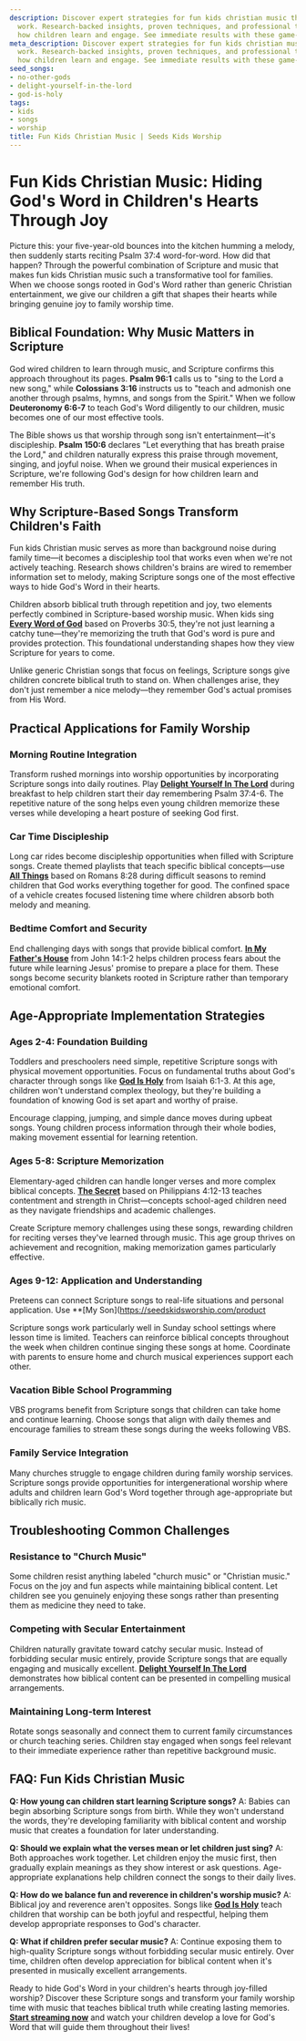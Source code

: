 ```yaml
---
description: Discover expert strategies for fun kids christian music that actually
  work. Research-backed insights, proven techniques, and professional tips that transform
  how children learn and engage. See immediate results with these game-changing methods!
meta_description: Discover expert strategies for fun kids christian music that actually
  work. Research-backed insights, proven techniques, and professional tips that transform
  how children learn and engage. See immediate results with these game-changing methods!
seed_songs:
- no-other-gods
- delight-yourself-in-the-lord
- god-is-holy
tags:
- kids
- songs
- worship
title: Fun Kids Christian Music | Seeds Kids Worship
---
```

# Fun Kids Christian Music: Hiding God's Word in Children's Hearts Through Joy

Picture this: your five-year-old bounces into the kitchen humming a melody, then suddenly starts reciting Psalm 37:4 word-for-word. How did that happen? Through the powerful combination of Scripture and music that makes fun kids Christian music such a transformative tool for families. When we choose songs rooted in God's Word rather than generic Christian entertainment, we give our children a gift that shapes their hearts while bringing genuine joy to family worship time.

## Biblical Foundation: Why Music Matters in Scripture

God wired children to learn through music, and Scripture confirms this approach throughout its pages. **Psalm 96:1** calls us to "sing to the Lord a new song," while **Colossians 3:16** instructs us to "teach and admonish one another through psalms, hymns, and songs from the Spirit." When we follow **Deuteronomy 6:6-7** to teach God's Word diligently to our children, music becomes one of our most effective tools.

The Bible shows us that worship through song isn't entertainment—it's discipleship. **Psalm 150:6** declares "Let everything that has breath praise the Lord," and children naturally express this praise through movement, singing, and joyful noise. When we ground their musical experiences in Scripture, we're following God's design for how children learn and remember His truth.

## Why Scripture-Based Songs Transform Children's Faith

Fun kids Christian music serves as more than background noise during family time—it becomes a discipleship tool that works even when we're not actively teaching. Research shows children's brains are wired to remember information set to melody, making Scripture songs one of the most effective ways to hide God's Word in their hearts.

Children absorb biblical truth through repetition and joy, two elements perfectly combined in Scripture-based worship music. When kids sing **[Every Word of God](https://seedskidsworship.com/product/every-word-of-god-proverbs-305-2/)** based on Proverbs 30:5, they're not just learning a catchy tune—they're memorizing the truth that God's word is pure and provides protection. This foundational understanding shapes how they view Scripture for years to come.

Unlike generic Christian songs that focus on feelings, Scripture songs give children concrete biblical truth to stand on. When challenges arise, they don't just remember a nice melody—they remember God's actual promises from His Word.

## Practical Applications for Family Worship

### Morning Routine Integration

Transform rushed mornings into worship opportunities by incorporating Scripture songs into daily routines. Play **[Delight Yourself In The Lord](https://seedskidsworship.com/product/seeds-of-purpose-vol-4/)** during breakfast to help children start their day remembering Psalm 37:4-6. The repetitive nature of the song helps even young children memorize these verses while developing a heart posture of seeking God first.

### Car Time Discipleship

Long car rides become discipleship opportunities when filled with Scripture songs. Create themed playlists that teach specific biblical concepts—use **[All Things](https://seedskidsworship.com/product/trust-vol-11-releases-april-10-2018/)** based on Romans 8:28 during difficult seasons to remind children that God works everything together for good. The confined space of a vehicle creates focused listening time where children absorb both melody and meaning.

### Bedtime Comfort and Security

End challenging days with songs that provide biblical comfort. **[In My Father's House](https://seedskidsworship.com/product/in-my-fathers-house-john-141-2/)** from John 14:1-2 helps children process fears about the future while learning Jesus' promise to prepare a place for them. These songs become security blankets rooted in Scripture rather than temporary emotional comfort.

## Age-Appropriate Implementation Strategies

### Ages 2-4: Foundation Building

Toddlers and preschoolers need simple, repetitive Scripture songs with physical movement opportunities. Focus on fundamental truths about God's character through songs like **[God Is Holy](https://seedskidsworship.com/product/god-is-holy-isaiah-611-3/)** from Isaiah 6:1-3. At this age, children won't understand complex theology, but they're building a foundation of knowing God is set apart and worthy of praise.

Encourage clapping, jumping, and simple dance moves during upbeat songs. Young children process information through their whole bodies, making movement essential for learning retention.

### Ages 5-8: Scripture Memorization

Elementary-aged children can handle longer verses and more complex biblical concepts. **[The Secret](https://seedskidsworship.com/product/the-secret-philippians-412-13/)** based on Philippians 4:12-13 teaches contentment and strength in Christ—concepts school-aged children need as they navigate friendships and academic challenges.

Create Scripture memory challenges using these songs, rewarding children for reciting verses they've learned through music. This age group thrives on achievement and recognition, making memorization games particularly effective.

### Ages 9-12: Application and Understanding

Preteens can connect Scripture songs to real-life situations and personal application. Use **[My Son](https://seedskidsworship.com/product

Scripture songs work particularly well in Sunday school settings where lesson time is limited. Teachers can reinforce biblical concepts throughout the week when children continue singing these songs at home. Coordinate with parents to ensure home and church musical experiences support each other.

### Vacation Bible School Programming

VBS programs benefit from Scripture songs that children can take home and continue learning. Choose songs that align with daily themes and encourage families to stream these songs during the weeks following VBS.

### Family Service Integration

Many churches struggle to engage children during family worship services. Scripture songs provide opportunities for intergenerational worship where adults and children learn God's Word together through age-appropriate but biblically rich music.

## Troubleshooting Common Challenges

### Resistance to "Church Music"

Some children resist anything labeled "church music" or "Christian music." Focus on the joy and fun aspects while maintaining biblical content. Let children see you genuinely enjoying these songs rather than presenting them as medicine they need to take.

### Competing with Secular Entertainment

Children naturally gravitate toward catchy secular music. Instead of forbidding secular music entirely, provide Scripture songs that are equally engaging and musically excellent. **[Delight Yourself In The Lord](https://seedskidsworship.com/product/seeds-of-purpose-vol-4/)** demonstrates how biblical content can be presented in compelling musical arrangements.

### Maintaining Long-term Interest

Rotate songs seasonally and connect them to current family circumstances or church teaching series. Children stay engaged when songs feel relevant to their immediate experience rather than repetitive background music.

## FAQ: Fun Kids Christian Music

**Q: How young can children start learning Scripture songs?**
A: Babies can begin absorbing Scripture songs from birth. While they won't understand the words, they're developing familiarity with biblical content and worship music that creates a foundation for later understanding.

**Q: Should we explain what the verses mean or let children just sing?**
A: Both approaches work together. Let children enjoy the music first, then gradually explain meanings as they show interest or ask questions. Age-appropriate explanations help children connect the songs to their daily lives.

**Q: How do we balance fun and reverence in children's worship music?**
A: Biblical joy and reverence aren't opposites. Songs like **[God Is Holy](https://seedskidsworship.com/product/god-is-holy-isaiah-611-3/)** teach children that worship can be both joyful and respectful, helping them develop appropriate responses to God's character.

**Q: What if children prefer secular music?**
A: Continue exposing them to high-quality Scripture songs without forbidding secular music entirely. Over time, children often develop appreciation for biblical content when it's presented in musically excellent arrangements.

Ready to hide God's Word in your children's hearts through joy-filled worship? Discover these Scripture songs and transform your family worship time with music that teaches biblical truth while creating lasting memories. **[Start streaming now](https://seedskidsworship.com)** and watch your children develop a love for God's Word that will guide them throughout their lives!

<script type="application/ld+json">
{
  "@context": "https://schema.org",
  "@type": "Article",
  "headline": "Fun Kids Christian Music",
  "author": {
    "@type": "Organization",
    "name": "Seeds Kids Worship"
  },
  "publisher": {
    "@type": "Organization",
    "name": "Seeds Kids Worship",
    "logo": {
      "@type": "ImageObject",
      "url": "https://seedskidsworship.com/logo.png"
    }
  },
  "datePublished": "2025-09-04T12:25:36.028380",
  "dateModified": "2025-09-04T12:25:36.028396",
  "description": "Discover expert strategies for fun kids christian music that actually work. Research-backed insights, proven techniques, and professional tips that transform ho",
  "mainEntityOfPage": {
    "@type": "WebPage",
    "@id": "https://seedskidsworship.com/activities/fun-kids-christian-music/"
  }
}
</script>

<script type="application/ld+json">
{
  "@context": "https://schema.org",
  "@type": "Product",
  "name": "No Other Gods",
  "description": "Reflective song on the love of Jesus and abiding in Him, drawn from John 15; emphasises the greatest love shown through Christ's sacrifice.",
  "url": "https://seedskidsworship.com/product/no-other-gods-exodus-201-3-2/",
  "brand": {
    "@type": "Brand",
    "name": "Seeds Kids Worship"
  },
  "category": "Children's Christian Music",
  "album": "I Am With You"
}
</script>

<script type="application/ld+json">
{
  "@context": "https://schema.org",
  "@type": "Product",
  "name": "Delight Yourself In The Lord",
  "description": "Scripture-based worship song from Psalm 37:4-6 teaching children to delight in the
